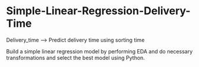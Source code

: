 # Simple-Linear-Regression-Delivery-Time
Delivery_time --> Predict delivery time using sorting time

Build a simple linear regression model by performing EDA and do necessary transformations and select the best model using Python.
